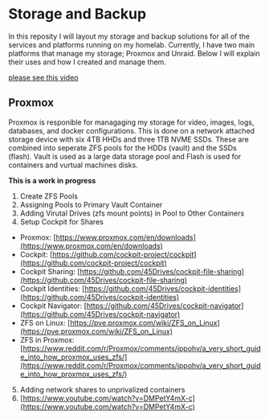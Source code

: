 # Storage and Backup
In this reposity I will layout my storage and backup solutions for all of the services and platforms running on my homelab. Currently, I have two main platforms that manage my storage; Proxmox and Unraid. Below I will explain their uses and how I created and manage them.

[please see this video](https://youtu.be/zLFB6ulC0Fg)

## Proxmox
Proxmox is responible for managaging my storage for video, images, logs, databases, and docker configurations. This is done on a network attached storage device with six 4TB HHDs and three 1TB NVME SSDs. These are combined into seperate ZFS pools for the HDDs (vault) and the SSDs (flash). Vault is used as a large data storage pool and Flash is used for containers and vurtual machines disks.

__This is a work in progress__

1. Create ZFS Pools
2. Assigning Pools to Primary Vault Container
3. Adding Virutal Drives (zfs mount points) in Pool to Other Containers
4. Setup Cockpit for Shares

* Proxmox: [https://www.proxmox.com/en/downloads](https://www.proxmox.com/en/downloads)
* Cockpit: [https://github.com/cockpit-project/cockpit](https://github.com/cockpit-project/cockpit)
* Cockpit Sharing: [https://github.com/45Drives/cockpit-file-sharing](https://github.com/45Drives/cockpit-file-sharing)
* Cockpit Identities: [https://github.com/45Drives/cockpit-identities](https://github.com/45Drives/cockpit-identities)
* Cockpit Navigator: [https://github.com/45Drives/cockpit-navigator](https://github.com/45Drives/cockpit-navigator)
* ZFS on Linux: [https://pve.proxmox.com/wiki/ZFS_on_Linux](https://pve.proxmox.com/wiki/ZFS_on_Linux)
* ZFS in Proxmox: [https://www.reddit.com/r/Proxmox/comments/jppohv/a_very_short_guide_into_how_proxmox_uses_zfs/](https://www.reddit.com/r/Proxmox/comments/jppohv/a_very_short_guide_into_how_proxmox_uses_zfs/)

5. Adding network shares to unprivalized containers
6. [https://www.youtube.com/watch?v=DMPetY4mX-c](https://www.youtube.com/watch?v=DMPetY4mX-c)
